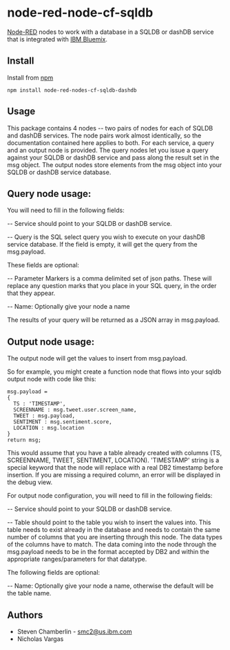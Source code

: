node-red-node-cf-sqldb
=========================
[Node-RED](http://nodered.org) nodes to work with a database 
in a SQLDB or dashDB service that is integrated with
[IBM Bluemix](http://bluemix.net).

Install
-------
Install from [npm](http://npmjs.org)
```
npm install node-red-nodes-cf-sqldb-dashdb
```

Usage
-----
This package contains 4 nodes -- two pairs of nodes for each of SQLDB and dashDB services.  The node pairs work almost identically, so the documentation contained here
applies to both.  For each service, a query and an output node is provided.  The query nodes let you issue a query against
your SQLDB or dashDB service and pass along the result set in the msg object.  The output nodes store elements from the msg object
into your SQLDB or dashDB service database.


Query node usage:
-----------------

You will need to fill in the following fields:

-- Service should point to your SQLDB or dashDB service.

-- Query is the SQL select query you wish to execute on your dashDB service database.  If the
field is empty, it will get the query from the msg.payload.

These fields are optional:

-- Parameter Markers is a comma delimited set of json paths.  These will replace any question
marks that you place in your SQL query, in the order that they appear.

-- Name: Optionally give your node a name

The results of your query will be returned as a JSON array in msg.payload.


Output node usage:
------------------

The output node will get the values to insert from msg.payload.  

So for example, you might create a function node that flows into your sqldb output node
with code like this:

```
msg.payload = 
{
  TS : 'TIMESTAMP',
  SCREENNAME : msg.tweet.user.screen_name,
  TWEET : msg.payload,
  SENTIMENT : msg.sentiment.score,
  LOCATION : msg.location
}
return msg;
```

This would assume that you have a table already created with columns (TS, SCREENNAME, TWEET, SENTIMENT, LOCATION).
'TIMESTAMP' string is a special keyword that the node will replace with a real DB2 timestamp before insertion.
If you are missing a required column, an error will be displayed in the debug view.

For output node configuration, you will need to fill in the following fields:

-- Service should point to your SQLDB or dashDB service.

-- Table should point to the table you wish to insert the values into.
This table needs to exist already in the database and needs to contain the
same number of columns that you are inserting through this node. The data
types of the columns have to match. The data coming into the node through 
the msg.payload needs to be in the format accepted by DB2 and within the 
appropriate ranges/parameters for that datatype.

The following fields are optional:

-- Name: Optionally give your node a name, otherwise the default will be the table name.


Authors
-------
* Steven Chamberlin - [smc2@us.ibm.com](mailto:smc2@us.ibm.com)
* Nicholas Vargas 
